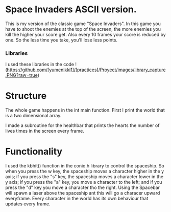 # Space Invaders ASCII version.
This is my version of the classic game "Space Invaders". In this game you have to shoot the enemies at the top of the screen, the more enemies you kill the higher your score get. Also every 10 frames your score is reduced by one. So the less time you take, you'll lose less points.

### Libraries
I used these libraries in the code
!(https://github.com/[yumenikki1]/[practices]/Proyect/images/library_capture.PNG?raw=true)

# Structure
The whole game happens in the int main function.
First I print the world that is a two dimensional array.

I made a subroutine for the healthbar that prints the hearts the number of lives times in the screen every frame.

# Functionality
I used the kbhit() function in the conio.h library to control the spaceship. So when you press the w key, the spaceship moves a character higher in the y axis; if you press the "s" key, the spaceship moves a character lower in the y axis; if you press the "a" key, you move a character to the left; and if you press the "d" key you move a character tho the right.
Using the Spacebar will spawn a laser above the spaceship ant this will go a characer upward everyframe.
Every character in the world has its own behaviour that updates every frame.
